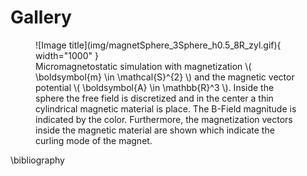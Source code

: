 <!--
SPDX-FileCopyrightText: 2022 The Ikarus Developers mueller@ibb.uni-stuttgart.de

SPDX-License-Identifier: CC-BY-SA-4.0
-->

# Gallery

<figure markdown>
  ![Image title](img/magnetSphere_3Sphere_h0.5_8R_zyl.gif){ width="1000" }
  <figcaption>Micromagnetostatic simulation with magnetization \( \boldsymbol{m} \in \mathcal{S}^{2}  \) and the magnetic vector potential
\( \boldsymbol{A} \in \mathbb{R}^3 \). Inside the sphere the free field is discretized and in the center a thin cylindrical magnetic material is place.
 The B-Field magnitude is indicated by the color. Furthermore, the magnetization vectors inside the magnetic material are shown which indicate the curling mode of the magnet.
</figcaption>
</figure>

\bibliography 